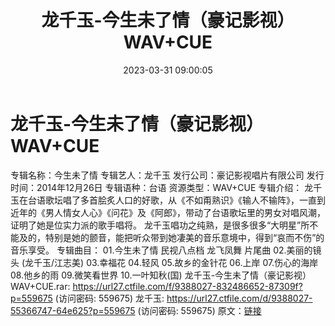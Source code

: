 ﻿---
title: 龙千玉-今生未了情（豪记影视）WAV+CUE
date: 2023-03-31 09:00:05
categories: WAV车载音乐、镜像
tags: 华语中文
---
# 龙千玉-今生未了情（豪记影视）WAV+CUE

专辑名称：今生未了情
专辑艺人：龙千玉
发行公司：豪记影视唱片有限公司
发行时间：2014年12月26日
专辑语种：台语
资源类型：WAV+CUE
专辑介绍：
龙千玉在台语歌坛唱了多首脍炙人口的好歌，从《不如甭熟识》《输人不输阵》，一直到近年的《男人情女人心》《问花》及《阿郎》，带动了台语歌坛里的男女对唱风潮，证明了她是位实力派的歌手唱将。
龙千玉唱功之纯熟，是很多很多“大明星”所不能及的，特别是她的颤音，能把听众带到她凄美的音乐意境中，得到“哀而不伤”的音乐享受。
专辑曲目：
01.今生未了情 民视八点档 龙飞凤舞 片尾曲
02.美丽的镜头 (龙千玉/江志美)
03.幸福花
04.轻风
05.故乡的金针花
06.上岸
07.伤心的海岸
08.他乡的雨
09.微笑看世界
10.一叶知秋(国)
龙千玉-今生未了情（豪记影视）WAV+CUE.rar: https://url27.ctfile.com/f/9388027-832486652-87309f?p=559675
(访问密码: 559675)
龙千玉: https://url27.ctfile.com/d/9388027-55366747-64e625?p=559675
(访问密码: 559675)
原文：[链接](https://blog.sina.com.cn/s/blog_1647c7e7601031182.html)